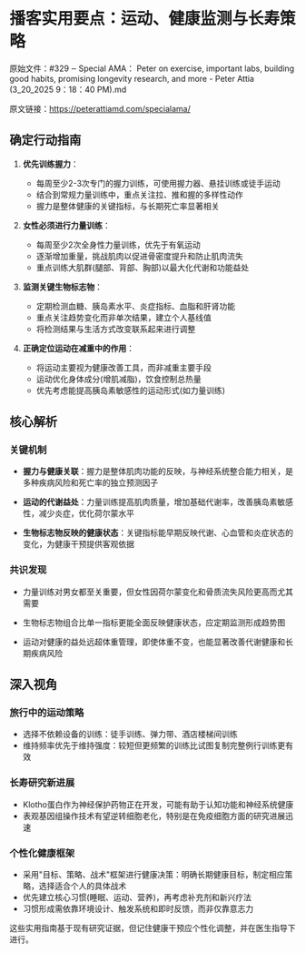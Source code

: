 # 播客实用要点：运动、健康监测与长寿策略

原始文件：#329 ‒ Special AMA： Peter on exercise, important labs, building good habits, promising longevity research, and more - Peter Attia (3_20_2025 9：18：40 PM).md

原文链接：https://peterattiamd.com/specialama/

## 确定行动指南

1. **优先训练握力**：
   - 每周至少2-3次专门的握力训练，可使用握力器、悬挂训练或徒手运动
   - 结合到常规力量训练中，重点关注拉、推和握的多样性动作
   - 握力是整体健康的关键指标，与长期死亡率显著相关

2. **女性必须进行力量训练**：
   - 每周至少2次全身性力量训练，优先于有氧运动
   - 逐渐增加重量，挑战肌肉以促进骨密度提升和防止肌肉流失
   - 重点训练大肌群(腿部、背部、胸部)以最大化代谢和功能益处

3. **监测关键生物标志物**：
   - 定期检测血糖、胰岛素水平、炎症指标、血脂和肝肾功能
   - 重点关注趋势变化而非单次结果，建立个人基线值
   - 将检测结果与生活方式改变联系起来进行调整

4. **正确定位运动在减重中的作用**：
   - 将运动主要视为健康改善工具，而非减重主要手段
   - 运动优化身体成分(增肌减脂)，饮食控制总热量
   - 优先考虑能提高胰岛素敏感性的运动形式(如力量训练)

## 核心解析

### 关键机制
- **握力与健康关联**：握力是整体肌肉功能的反映，与神经系统整合能力相关，是多种疾病风险和死亡率的独立预测因子
  
- **运动的代谢益处**：力量训练提高肌肉质量，增加基础代谢率，改善胰岛素敏感性，减少炎症，优化荷尔蒙水平

- **生物标志物反映的健康状态**：关键指标能早期反映代谢、心血管和炎症状态的变化，为健康干预提供客观依据

### 共识发现
- 力量训练对男女都至关重要，但女性因荷尔蒙变化和骨质流失风险更高而尤其需要
  
- 生物标志物组合比单一指标更能全面反映健康状态，应定期监测形成趋势图

- 运动对健康的益处远超体重管理，即使体重不变，也能显著改善代谢健康和长期疾病风险

## 深入视角

### 旅行中的运动策略
- 选择不依赖设备的训练：徒手训练、弹力带、酒店楼梯间训练
- 维持频率优先于维持强度：较短但更频繁的训练比试图复制完整例行训练更有效

### 长寿研究新进展
- Klotho蛋白作为神经保护药物正在开发，可能有助于认知功能和神经系统健康
- 表观基因组操作技术有望逆转细胞老化，特别是在免疫细胞方面的研究进展迅速

### 个性化健康框架
- 采用"目标、策略、战术"框架进行健康决策：明确长期健康目标，制定相应策略，选择适合个人的具体战术
- 优先建立核心习惯(睡眠、运动、营养)，再考虑补充剂和新兴疗法
- 习惯形成需依靠环境设计、触发系统和即时反馈，而非仅靠意志力

这些实用指南基于现有研究证据，但记住健康干预应个性化调整，并在医生指导下进行。